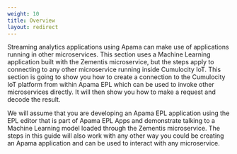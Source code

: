 ```yaml
---
weight: 10
title: Overview
layout: redirect
---
```


Streaming analytics applications using Apama can make use of applications running in other microservices. This section uses a Machine Learning application built with the Zementis microservice, but the steps apply to connecting to any other microservice running inside Cumulocity IoT. This section is going to show you how to create a connection to the Cumulocity IoT platform from within Apama EPL which can be used to invoke other microservices directly. It will then show you how to make a request and decode the result.

We will assume that you are developing an Apama EPL application using the EPL editor that is part of Apama EPL Apps and demonstrate talking to a Machine Learning model loaded through the Zementis microservice. The steps in this guide will also work with any other way you could be creating an Apama application and can be used to interact with any microservice.